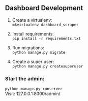 ## Dashboard Development

1. Create a virtualenv:  
`mkvirtualenv dashboard_scraper`  

2. Install requirements:  
`pip install -r requirements.txt`  

3. Run migrations:  
`python manage.py migrate`  

4. Create a super user:  
`python manage.py createsuperuser`  

### Start the admin:  
`python manage.py runserver`  
Visit: 127.0.0.1:8000/admin/